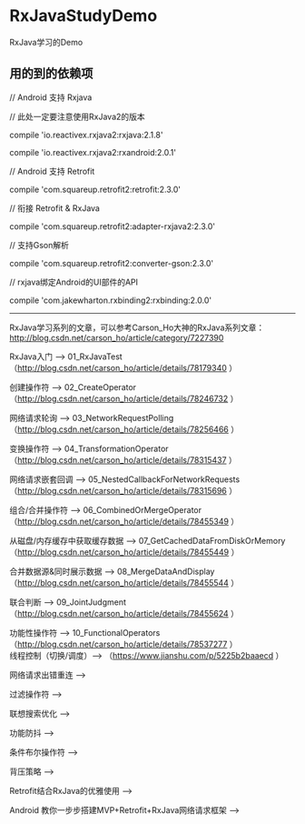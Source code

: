 # RxJavaStudyDemo
RxJava学习的Demo

用的到的依赖项
-------------------------------------------------------------------------------------------------------------------------

// Android 支持 Rxjava

// 此处一定要注意使用RxJava2的版本

compile 'io.reactivex.rxjava2:rxjava:2.1.8'

compile 'io.reactivex.rxjava2:rxandroid:2.0.1'

// Android 支持 Retrofit

compile 'com.squareup.retrofit2:retrofit:2.3.0'

// 衔接 Retrofit & RxJava

compile 'com.squareup.retrofit2:adapter-rxjava2:2.3.0'

// 支持Gson解析

compile 'com.squareup.retrofit2:converter-gson:2.3.0'

// rxjava绑定Android的UI部件的API

compile 'com.jakewharton.rxbinding2:rxbinding:2.0.0'

-------------------------------------------------------------------------------------------------------------------------

RxJava学习系列的文章，可以参考Carson_Ho大神的RxJava系列文章：http://blog.csdn.net/carson_ho/article/category/7227390

RxJava入门 --> 01_RxJavaTest 
            （http://blog.csdn.net/carson_ho/article/details/78179340 ）
            
创建操作符 --> 02_CreateOperator 
            （http://blog.csdn.net/carson_ho/article/details/78246732 ）
            
网络请求轮询 --> 03_NetworkRequestPolling 
            （http://blog.csdn.net/carson_ho/article/details/78256466 ）
            
变换操作符 --> 04_TransformationOperator
            （http://blog.csdn.net/carson_ho/article/details/78315437 ）
            
网络请求嵌套回调 --> 05_NestedCallbackForNetworkRequests
            （http://blog.csdn.net/carson_ho/article/details/78315696 ）
            
组合/合并操作符 --> 06_CombinedOrMergeOperator
            （http://blog.csdn.net/carson_ho/article/details/78455349 ）
            
从磁盘/内存缓存中获取缓存数据 --> 07_GetCachedDataFromDiskOrMemory（http://blog.csdn.net/carson_ho/article/details/78455449 ）

合并数据源&同时展示数据 --> 08_MergeDataAndDisplay（http://blog.csdn.net/carson_ho/article/details/78455544 ）

联合判断 --> 09_JointJudgment （http://blog.csdn.net/carson_ho/article/details/78455624 ）

功能性操作符 --> 10_FunctionalOperators （http://blog.csdn.net/carson_ho/article/details/78537277 ）
            
线程控制（切换/调度）--> （https://www.jianshu.com/p/5225b2baaecd ）

网络请求出错重连 -->

过滤操作符 -->

联想搜索优化 -->

功能防抖 -->

条件布尔操作符 -->




背压策略 -->

Retrofit结合RxJava的优雅使用 -->


Android 教你一步步搭建MVP+Retrofit+RxJava网络请求框架 -->


